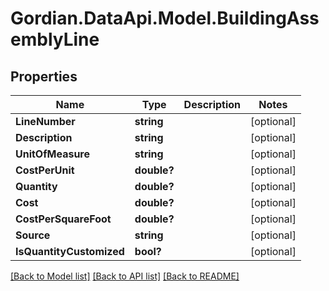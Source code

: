 # Gordian.DataApi.Model.BuildingAssemblyLine
## Properties

Name | Type | Description | Notes
------------ | ------------- | ------------- | -------------
**LineNumber** | **string** |  | [optional] 
**Description** | **string** |  | [optional] 
**UnitOfMeasure** | **string** |  | [optional] 
**CostPerUnit** | **double?** |  | [optional] 
**Quantity** | **double?** |  | [optional] 
**Cost** | **double?** |  | [optional] 
**CostPerSquareFoot** | **double?** |  | [optional] 
**Source** | **string** |  | [optional] 
**IsQuantityCustomized** | **bool?** |  | [optional] 

[[Back to Model list]](../README.md#documentation-for-models) [[Back to API list]](../README.md#documentation-for-api-endpoints) [[Back to README]](../README.md)

